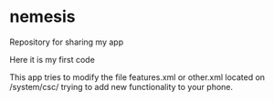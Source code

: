nemesis
=======

Repository for sharing my app

Here it is my first code 

This app tries to modify the file features.xml or other.xml located on /system/csc/ trying to add new functionality to
your phone.
